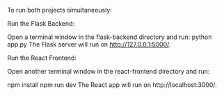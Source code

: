 To run both projects simultaneously:

Run the Flask Backend:

Open a terminal window in the flask-backend directory and run:
python app.py
The Flask server will run on http://127.0.0.1:5000/.

Run the React Frontend:

Open another terminal window in the react-frontend directory and run:

npm install
npm run dev
The React app will run on http://localhost:3000/.


